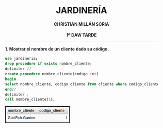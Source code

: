 <style>
  h1, h2, h3, h4, h5, h6{
    text-align: center;
    font-weight: bold;
    border: none;
    margin-bottom: 0px;
  }

  p{
    text-align: justify;
  }

  img{
    border: 2px solid black;
  }
</style>

<h1>JARDINERÍA</h1>

<h4>CHRISTIAN MILLÁN SORIA</h4>

<h4>1º DAW TARDE</h4>

<hr>

<p><b>1. Mostrar el nombre de un cliente dado su código.</b></p>

```sql
use jardineria;
drop procedure if exists nombre_cliente;
delimiter //
create procedure nombre_cliente(codigo int)
begin
select nombre_cliente, codigo_cliente from cliente where codigo_cliente=codigo;
end//
delimiter ;
call nombre_cliente(1);
```

<img src="img/1.png">